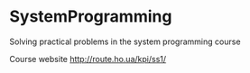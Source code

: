 # SystemProgramming
Solving practical problems in the system programming course

Course website http://route.ho.ua/kpi/ss1/
